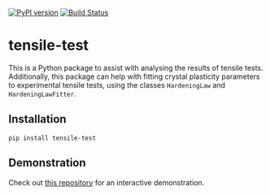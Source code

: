 [![PyPI version](https://badge.fury.io/py/tensile_test.svg)](https://badge.fury.io/py/tensile_test)
[![Build Status](https://travis-ci.org/LightForm-group/tensile-test.svg?branch=master)](https://travis-ci.org/LightForm-group/tensile-test)

# tensile-test

This is a Python package to assist with analysing the results of tensile tests. Additionally, this package can help with fitting crystal plasticity parameters to experimental tensile tests, using the classes `HardeningLaw` and `HardeningLawFitter`.

## Installation

`pip install tensile-test`

## Demonstration

Check out [this repository](https://github.com/LightForm-group/surfalex-CP-parameters) for an interactive demonstration.
